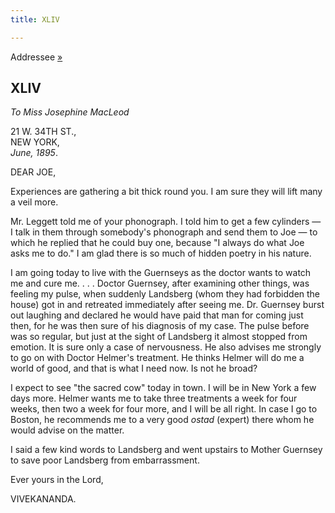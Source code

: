 ```yaml
---
title: XLIV

---
```





  

  
Addressee [»](052_joe_joe.htm)

## XLIV

*To Miss Josephine MacLeod*

21 W. 34TH ST.,  
NEW YORK,  
*June, 1895*.

DEAR JOE,

Experiences are gathering a bit thick round you. I am sure they will
lift many a veil more.

Mr. Leggett told me of your phonograph. I told him to get a few
cylinders — I talk in them through somebody's phonograph and send them
to Joe — to which he replied that he could buy one, because "I always do
what Joe asks me to do." I am glad there is so much of hidden poetry in
his nature.

I am going today to live with the Guernseys as the doctor wants to watch
me and cure me. . . . Doctor Guernsey, after examining other things, was
feeling my pulse, when suddenly Landsberg (whom they had forbidden the
house) got in and retreated immediately after seeing me. Dr. Guernsey
burst out laughing and declared he would have paid that man for coming
just then, for he was then sure of his diagnosis of my case. The pulse
before was so regular, but just at the sight of Landsberg it almost
stopped from emotion. It is sure only a case of nervousness. He also
advises me strongly to go on with Doctor Helmer's treatment. He thinks
Helmer will do me a world of good, and that is what I need now. Is not
he broad?

I expect to see "the sacred cow" today in town. I will be in New York a
few days more. Helmer wants me to take three treatments a week for four
weeks, then two a week for four more, and I will be all right. In case I
go to Boston, he recommends me to a very good *ostad* (expert) there
whom he would advise on the matter.

I said a few kind words to Landsberg and went upstairs to Mother
Guernsey to save poor Landsberg from embarrassment.

Ever yours in the Lord,

VIVEKANANDA.


